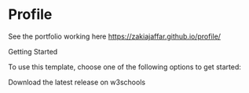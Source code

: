 # Profile
See the portfolio working here https://zakiajaffar.github.io/profile/

Getting Started

To use this template, choose one of the following options to get started:

Download the latest release on w3schools
